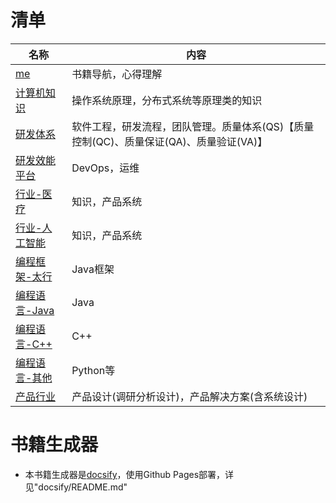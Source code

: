 # 清单
| 名称 | 内容 |
| - | - |
| [me](https://me.wangyaqi.cn/) | 书籍导航，心得理解 |
| [计算机知识](https://tech.wangyaqi.cn/) | 操作系统原理，分布式系统等原理类的知识 |
| [研发体系](https://rd.wangyaqi.cn/) | 软件工程，研发流程，团队管理。质量体系(QS)【质量控制(QC)、质量保证(QA)、质量验证(VA)】 |
| [研发效能平台](https://devops.wangyaqi.cn/) | DevOps，运维 |
| [行业-医疗](https://medical.wangyaqi.cn/) | 知识，产品系统 |
| [行业-人工智能](https://ai.wangyaqi.cn/) | 知识，产品系统 |
| [编程框架-太行](https://taihang.wangyaqi.cn/) | Java框架 |
| [编程语言-Java](https://java.wangyaqi.cn/) | Java |
| [编程语言-C++](https://cpp.wangyaqi.cn/) | C++ |
| [编程语言-其他](https://pl.wangyaqi.cn/) | Python等 |
| [产品行业](https://product.wangyaqi.cn/) | 产品设计(调研分析设计)，产品解决方案(含系统设计) |

# 书籍生成器
* 本书籍生成器是[docsify](https://docsify.js.org/)，使用Github Pages部署，详见"docsify/README.md"
